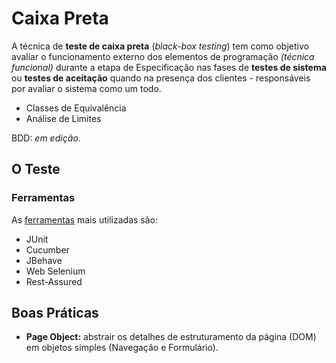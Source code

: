 # Caixa Preta

A técnica de **teste de caixa preta** \(_black-box testing_\) tem como objetivo avaliar o funcionamento externo dos elementos de programação _\(técnica funcional\)_ durante a etapa de Especificação nas fases de **testes de sistema** ou **testes de aceitação** quando na presença dos clientes - responsáveis por avaliar o sistema como um todo.

* Classes de Equivalência
* Análise de Limites

BDD: _em edição_.

## O Teste

### Ferramentas

As [ferramentas](ferramentas.md) mais utilizadas são:

* JUnit
* Cucumber
* JBehave
* Web Selenium
* Rest-Assured

## Boas Práticas

* **Page Object:** abstrair os detalhes de estruturamento da página \(DOM\) em objetos simples \(Navegação e Formulário\).

